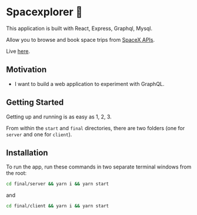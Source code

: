 # Spacexplorer 🚀

This application is built with React, Express, Graphql, Mysql.

Allow you to browse and book space trips from [SpaceX APIs](https://api.spacexdata.com/v3/).

Live [here](https://spacexplorer.now.sh/).

## Motivation

* I want to build a web application to experiment with GraphQL.

## Getting Started

Getting up and running is as easy as 1, 2, 3.

From within the `start` and `final` directories, there are two folders (one for `server` and one for `client`).

## Installation

To run the app, run these commands in two separate terminal windows from the root:

```bash
cd final/server && yarn i && yarn start
```

and

```bash
cd final/client && yarn i && yarn start
```
